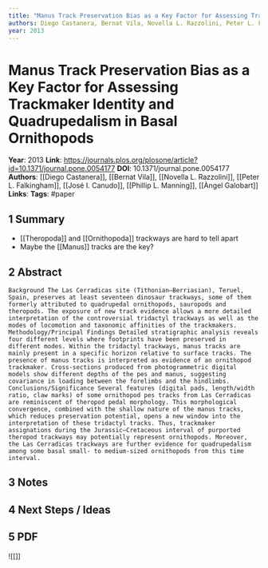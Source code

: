 ```yaml
---
title: "Manus Track Preservation Bias as a Key Factor for Assessing Trackmaker Identity and Quadrupedalism in Basal Ornithopods"
authors: Diego Castanera, Bernat Vila, Novella L. Razzolini, Peter L. Falkingham, José I. Canudo, Phillip L. Manning, Àngel Galobart
year: 2013
---
```

# Manus Track Preservation Bias as a Key Factor for Assessing Trackmaker Identity and Quadrupedalism in Basal Ornithopods
**Year**: 2013
**Link**: https://journals.plos.org/plosone/article?id=10.1371/journal.pone.0054177
**DOI**: 10.1371/journal.pone.0054177
**Authors**: [[Diego Castanera]], [[Bernat Vila]], [[Novella L. Razzolini]], [[Peter L. Falkingham]], [[José I. Canudo]], [[Phillip L. Manning]], [[Àngel Galobart]]
**Links**:
**Tags**: #paper

## 1 Summary
- [[Theropoda]] and [[Ornithopoda]] trackways are hard to tell apart
- Maybe the [[Manus]] tracks are the key?

## 2 Abstract
```
Background The Las Cerradicas site (Tithonian–Berriasian), Teruel, Spain, preserves at least seventeen dinosaur trackways, some of them formerly attributed to quadrupedal ornithopods, sauropods and theropods. The exposure of new track evidence allows a more detailed interpretation of the controversial tridactyl trackways as well as the modes of locomotion and taxonomic affinities of the trackmakers. Methodology/Principal Findings Detailed stratigraphic analysis reveals four different levels where footprints have been preserved in different modes. Within the tridactyl trackways, manus tracks are mainly present in a specific horizon relative to surface tracks. The presence of manus tracks is interpreted as evidence of an ornithopod trackmaker. Cross-sections produced from photogrammetric digital models show different depths of the pes and manus, suggesting covariance in loading between the forelimbs and the hindlimbs. Conclusions/Significance Several features (digital pads, length/width ratio, claw marks) of some ornithopod pes tracks from Las Cerradicas are reminiscent of theropod pedal morphology. This morphological convergence, combined with the shallow nature of the manus tracks, which reduces preservation potential, opens a new window into the interpretation of these tridactyl tracks. Thus, trackmaker assignations during the Jurassic–Cretaceous interval of purported theropod trackways may potentially represent ornithopods. Moreover, the Las Cerradicas trackways are further evidence for quadrupedalism among some basal small- to medium-sized ornithopods from this time interval.
```

## 3 Notes

## 4 Next Steps / Ideas

## 5 PDF

![[]]